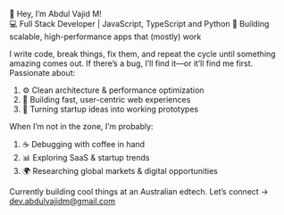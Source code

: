 👋 Hey, I’m Abdul Vajid M!   
💻 Full Stack Developer | JavaScript, TypeScript and Python
🚀 Building scalable, high-performance apps that (mostly) work

I write code, break things, fix them, and repeat the cycle until something amazing comes out. If there’s a bug, I’ll find it—or it’ll find me first. Passionate about:
1. ⚙️ Clean architecture & performance optimization
2. 🚀 Building fast, user-centric web experiences
3. 🧠 Turning startup ideas into working prototypes

When I’m not in the zone, I’m probably:
1. ☕ Debugging with coffee in hand
2. 📊 Exploring SaaS & startup trends
3. 🌍 Researching global markets & digital opportunities

Currently building cool things at an Australian edtech.
Let’s connect → dev.abdulvajidm@gmail.com
